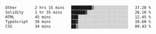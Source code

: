 <!--START_SECTION:waka-->

```txt
Other        2 hrs 15 mins   █████████▒░░░░░░░░░░░░░░░   37.28 %
Solidity     1 hr 35 mins    ██████▓░░░░░░░░░░░░░░░░░░   26.10 %
HTML         45 mins         ███░░░░░░░░░░░░░░░░░░░░░░   12.45 %
TypeScript   38 mins         ██▓░░░░░░░░░░░░░░░░░░░░░░   10.60 %
CSS          34 mins         ██▒░░░░░░░░░░░░░░░░░░░░░░   09.43 %
```

<!--END_SECTION:waka-->